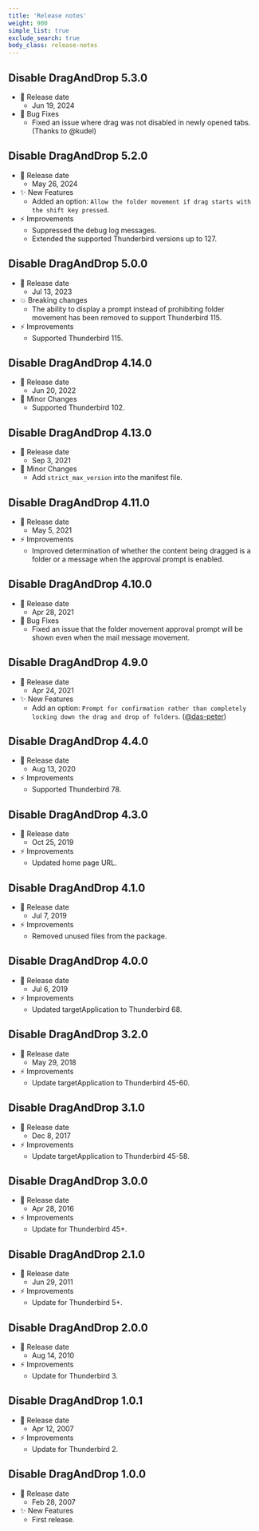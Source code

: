 ```yaml
---
title: 'Release notes'
weight: 900
simple_list: true
exclude_search: true
body_class: release-notes
---
```


## Disable DragAndDrop 5.3.0

-   📅 Release date
    -   Jun 19, 2024
-   🐛 Bug Fixes
    -   Fixed an issue where drag was not disabled in newly opened tabs. (Thanks to @kudel)

## Disable DragAndDrop 5.2.0

-   📅 Release date
    -   May 26, 2024
-   ✨ New Features
    -   Added an option: `Allow the folder movement if drag starts with the shift key pressed`.
-   ⚡️ Improvements
    -   Suppressed the debug log messages.
    -   Extended the supported Thunderbird versions up to 127.

## Disable DragAndDrop 5.0.0

-   📅 Release date
    -   Jul 13, 2023
-   💥 Breaking changes
    -   The ability to display a prompt instead of prohibiting folder movement has been removed to support Thunderbird 115.
-   ⚡️ Improvements
    -   Supported Thunderbird 115.

## Disable DragAndDrop 4.14.0

-   📅 Release date
    -   Jun 20, 2022
-   🍰 Minor Changes
    -   Supported Thunderbird 102.

## Disable DragAndDrop 4.13.0

-   📅 Release date
    -   Sep 3, 2021
-   🍰 Minor Changes
    -   Add `strict_max_version` into the manifest file.

## Disable DragAndDrop 4.11.0

-   📅 Release date
    -   May 5, 2021
-   ⚡️ Improvements
    -   Improved determination of whether the content being dragged is a folder or a message when the approval prompt is enabled.

## Disable DragAndDrop 4.10.0

-   📅 Release date
    -   Apr 28, 2021
-   🐛 Bug Fixes
    -   Fixed an issue that the folder movement approval prompt will be shown even when the mail message movement.

## Disable DragAndDrop 4.9.0

-   📅 Release date
    -   Apr 24, 2021
-   ✨ New Features
    -   Add an option: `Prompt for confirmation rather than completely locking down the drag and drop of folders`. ([@das-peter](https://github.com/das-peter))

## Disable DragAndDrop 4.4.0

-   📅 Release date
    -   Aug 13, 2020
-   ⚡️ Improvements
    -   Supported Thunderbird 78.

## Disable DragAndDrop 4.3.0

-   📅 Release date
    -   Oct 25, 2019
-   ⚡️ Improvements
    -   Updated home page URL.

## Disable DragAndDrop 4.1.0

-   📅 Release date
    -   Jul 7, 2019
-   ⚡️ Improvements
    -   Removed unused files from the package.

## Disable DragAndDrop 4.0.0

-   📅 Release date
    -   Jul 6, 2019
-   ⚡️ Improvements
    -   Updated targetApplication to Thunderbird 68.

## Disable DragAndDrop 3.2.0

-   📅 Release date
    -   May 29, 2018
-   ⚡️ Improvements
    -   Update targetApplication to Thunderbird 45-60.

## Disable DragAndDrop 3.1.0

-   📅 Release date
    -   Dec 8, 2017
-   ⚡️ Improvements
    -   Update targetApplication to Thunderbird 45-58.

## Disable DragAndDrop 3.0.0

-   📅 Release date
    -   Apr 28, 2016
-   ⚡️ Improvements
    -   Update for Thunderbird 45+.

## Disable DragAndDrop 2.1.0

-   📅 Release date
    -   Jun 29, 2011
-   ⚡️ Improvements
    -   Update for Thunderbird 5+.

## Disable DragAndDrop 2.0.0

-   📅 Release date
    -   Aug 14, 2010
-   ⚡️ Improvements
    -   Update for Thunderbird 3.

## Disable DragAndDrop 1.0.1

-   📅 Release date
    -   Apr 12, 2007
-   ⚡️ Improvements
    -   Update for Thunderbird 2.

## Disable DragAndDrop 1.0.0

-   📅 Release date
    -   Feb 28, 2007
-   ✨ New Features
    -   First release.
